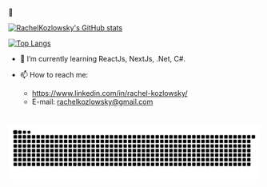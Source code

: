 :metal:

[![RachelKozlowsky's GitHub stats](https://github-readme-stats.vercel.app/api?username=rachelkozlowsky&theme=dark&show_icons=true)](https://github.com/rachelkozlowsky/github-readme-stats)


[![Top Langs](https://github-readme-stats.vercel.app/api/top-langs/?username=rachelkozlowsky&theme=dark&layout=compact)](https://github.com/rachelkozlowsky/github-readme-stats)



- :blue_heart: I’m currently learning ReactJs, NextJs, .Net, C#.

- 📫 How to reach me: 
  - https://www.linkedin.com/in/rachel-kozlowsky/
  - E-mail: rachelkozlowsky@gmail.com


#
#
![Snake animation](https://github.com/Franciellirodrigues/Franciellirodrigues/blob/output/github-contribution-grid-snake.svg)

<!--
**rachelkozlowsky/rachelkozlowsky** is a ✨ _special_ ✨ repository because its `README.md` (this file) appears on your GitHub profile.

Here are some ideas to get you started:


-->
